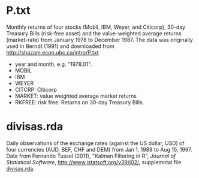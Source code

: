 # P.txt

Monthly returns of four stocks (Mobil, IBM, Weyer, and Citicorp), 30-day Treasury Bills (risk-free asset) and the value-weighted average returns (market-rate) from January 1978 to December 1987.
The data was originally used in Berndt (1991) and downloaded from http://shazam.econ.ubc.ca/intro/P.txt

- year and month, e.g. "1978.01".
- MOBIL
- IBM
- WEYER
- CITCRP: Citicorp
- MARKET: value weighted average market returns
- RKFREE: risk free. Returns on 30-day Treasury Bills.

# divisas.rda

Daily observations of the exchange rates (against the US dollar, USD) of four currencies (AUD, BEF, CHF and DEM) from Jan 1, 1988 to Aug 15, 1997.
Data from Fernando Tussel (2011), "Kalman Filtering in R", *Journal of Statistical Software*, http://www.jstatsoft.org/v39/i02/, supplemntal file [divisas.rda](http://www.jstatsoft.org/v39/i02/supp/2).
